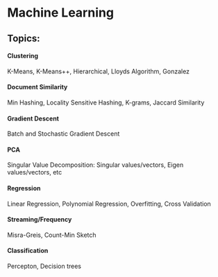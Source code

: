 # Machine Learning

## Topics:
#### Clustering
K-Means, K-Means++, Hierarchical, Lloyds Algorithm, Gonzalez

#### Document Similarity
Min Hashing, Locality Sensitive Hashing, K-grams, Jaccard Similarity

#### Gradient Descent 
Batch and Stochastic Gradient Descent

#### PCA
Singular Value Decomposition: Singular values/vectors, Eigen values/vectors, etc

#### Regression
Linear Regression, Polynomial Regression, Overfitting, Cross Validation

#### Streaming/Frequency
Misra-Greis, Count-Min Sketch

#### Classification
Percepton, Decision trees
